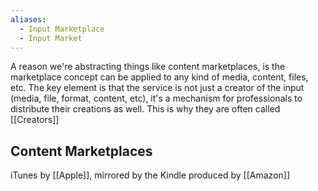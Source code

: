 ```yaml
---
aliases:
  - Input Marketplace
  - Input Market
---
```


A reason we're abstracting things like content marketplaces, is the marketplace concept can be applied to any kind of media, content, files, etc.  The key element is that the service is not just a creator of the input (media, file, format, content, etc), it's a mechanism for professionals to distribute their creations as well. This is why they are often called [[Creators]]


## Content Marketplaces

iTunes by [[Apple]], mirrored by the Kindle produced by [[Amazon]] 

